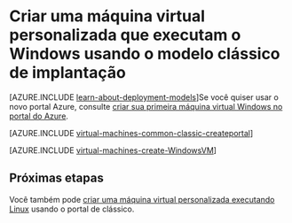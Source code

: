 <properties
    pageTitle="Criar uma máquina de virtual do Windows personalizada | Microsoft Azure"
    description="Aprenda a criar personalizada máquina virtual do Windows a partir do portal clássico Azure usando o modelo clássico de implantação."
    services="virtual-machines-windows"
    documentationCenter=""
    authors="cynthn"
    manager="timlt"
    editor="tysonn"
    tags="azure-service-management"/>

<tags
    ms.service="virtual-machines-windows"
    ms.workload="infrastructure-services"
    ms.tgt_pltfrm="vm-windows"
    ms.devlang="na"
    ms.topic="article"
    ms.date="09/27/2016"
    ms.author="cynthn"/>

# <a name="create-a-custom-virtual-machine-running-windows-using-the-classic-deployment-model"></a>Criar uma máquina virtual personalizada que executam o Windows usando o modelo clássico de implantação

[AZURE.INCLUDE [learn-about-deployment-models](../../includes/learn-about-deployment-models-classic-include.md)]Se você quiser usar o novo portal Azure, consulte [criar sua primeira máquina virtual Windows no portal do Azure](virtual-machines-windows-hero-tutorial.md).

[AZURE.INCLUDE [virtual-machines-common-classic-createportal](../../includes/virtual-machines-common-classic-createportal.md)]


[AZURE.INCLUDE [virtual-machines-create-WindowsVM](../../includes/virtual-machines-create-windowsvm.md)]

## <a name="next-steps"></a>Próximas etapas

Você também pode [criar uma máquina virtual personalizada executando Linux](virtual-machines-linux-classic-createportal.md) usando o portal de clássico.